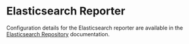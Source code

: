 # Elasticsearch Reporter

Configuration details for the Elasticsearch reporter are available in the [Elasticsearch Repository](../../configure-apim/repositories/#elasticsearch) documentation.
